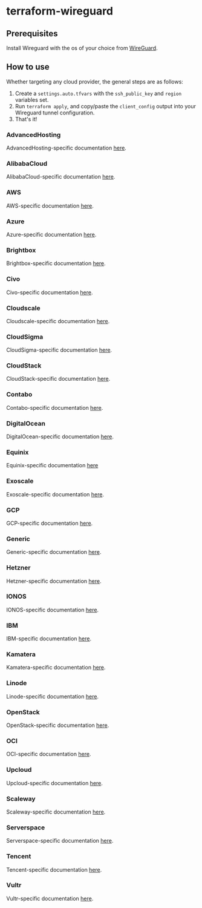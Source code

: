 # terraform-wireguard

## Prerequisites
Install Wireguard with the os of your choice from [WireGuard](https://www.wireguard.com/install/).

## How to use
Whether targeting any cloud provider, the general steps are as follows:

1. Create a `settings.auto.tfvars` with the `ssh_public_key` and `region` variables set.
2. Run `terraform apply`, and copy/paste the `client_config` output into your Wireguard tunnel configuration.
3. That's it!

### AdvancedHosting
AdvancedHosting-specific documentation [here](terraform/advancedhosting/README.md).

### AlibabaCloud
AlibabaCloud-specific documentation [here](terraform/alicloud/README.md).

### AWS
AWS-specific documentation [here](terraform/aws/README.md).

### Azure
Azure-specific documentation [here](terraform/azure/README.md).

### Brightbox
Brightbox-specific documentation [here](terraform/brightbox/README.md).

### Civo
Civo-specific documentation [here](terraform/civo/README.md).

### Cloudscale
Cloudscale-specific documentation [here](terraform/cloudscale/README.md).

### CloudSigma
CloudSigma-specific documentation [here](terraform/cloudsigma/README.md).

### CloudStack
CloudStack-specific documentation [here](terraform/cloudstack/README.md).

### Contabo
Contabo-specific documentation [here](terraform/contabo/README.md).

### DigitalOcean
DigitalOcean-specific documentation [here](terraform/do/README.md).

### Equinix
Equinix-specific documentation [here](terraform/equinix/README.md)

### Exoscale
Exoscale-specific documentation [here](terraform/exoscale/README.md).

### GCP
GCP-specific documentation [here](terraform/gcp/README.md).

### Generic
Generic-specific documentation [here](terraform/generic/README.md).

### Hetzner
Hetzner-specific documentation [here](terraform/hetzner/README.md).

### IONOS
IONOS-specific documentation [here](terraform/ionos/README.md).

### IBM
IBM-specific documentation [here](terraform/ibm/README.md).

### Kamatera
Kamatera-specific documentation [here](terraform/kamatera/README.md).

### Linode
Linode-specific documentation [here](terraform/linode/README.md).

### OpenStack
OpenStack-specific documentation [here](terraform/openstack/README.md).

### OCI
OCI-specific documentation [here](terraform/oci/README.md).

### Upcloud
Upcloud-specific documentation [here](terraform/upcloud/README.md).

### Scaleway
Scaleway-specific documentation [here](terraform/scaleway/README.md).

### Serverspace
Serverspace-specific documentation [here](terraform/serverspace/README.md).

### Tencent
Tencent-specific documentation [here](terraform/tencent/README.md).

### Vultr
Vultr-specific documentation [here](terraform/vultr/README.md).
